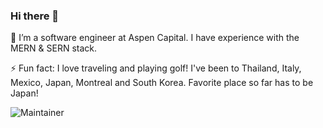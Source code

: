 ### Hi there 👋

🌱 I’m a software engineer at Aspen Capital. I have experience with the MERN & SERN stack.

⚡ Fun fact: I love traveling and playing golf! I've been to Thailand, Italy, Mexico, Japan, Montreal and South Korea. Favorite place so far has to be Japan!

![Maintainer](https://camo.githubusercontent.com/724dd28a7f4c15f0b5d5b789b674f3073fa709850e2c7a3a47dad3f81ac680f2/68747470733a2f2f696d672e736869656c64732e696f2f62616467652f507974686f6e2d3134333534433f266c6f676f3d707974686f6e266c6f676f436f6c6f723d7768697465)
